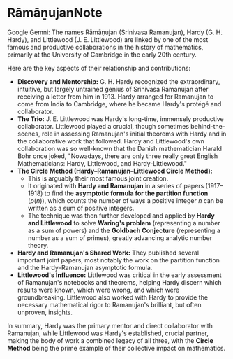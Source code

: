 # RāmāṉujanNote

Google Gemni:
   The names Rāmāṉujan (Srinivasa Ramanujan), Hardy (G. H. Hardy), and Littlewood (J. E. Littlewood) are linked by one of the most famous and productive collaborations in the history of mathematics, primarily at the University of Cambridge in the early 20th century.

Here are the key aspects of their relationship and contributions:

* **Discovery and Mentorship:** G. H. Hardy recognized the extraordinary, intuitive, but largely untrained genius of Srinivasa Ramanujan after receiving a letter from him in 1913. Hardy arranged for Ramanujan to come from India to Cambridge, where he became Hardy's protégé and collaborator.
* **The Trio:** J. E. Littlewood was Hardy's long-time, immensely productive collaborator. Littlewood played a crucial, though sometimes behind-the-scenes, role in assessing Ramanujan's initial theorems with Hardy and in the collaborative work that followed. Hardy and Littlewood's own collaboration was so well-known that the Danish mathematician Harald Bohr once joked, "Nowadays, there are only three really great English Mathematicians: Hardy, Littlewood, and Hardy-Littlewood."
* **The Circle Method (Hardy–Ramanujan–Littlewood Circle Method):**
    * This is arguably their most famous joint creation.
    * It originated with **Hardy and Ramanujan** in a series of papers (1917–1918) to find the **asymptotic formula for the partition function** ($p(n)$), which counts the number of ways a positive integer $n$ can be written as a sum of positive integers.
    * The technique was then further developed and applied by **Hardy and Littlewood** to solve **Waring's problem** (representing a number as a sum of powers) and the **Goldbach Conjecture** (representing a number as a sum of primes), greatly advancing analytic number theory.
* **Hardy and Ramanujan's Shared Work:** They published several important joint papers, most notably the work on the partition function and the Hardy–Ramanujan asymptotic formula.
* **Littlewood's Influence:** Littlewood was critical in the early assessment of Ramanujan's notebooks and theorems, helping Hardy discern which results were known, which were wrong, and which were groundbreaking. Littlewood also worked with Hardy to provide the necessary mathematical rigor to Ramanujan's brilliant, but often unproven, insights.

In summary, Hardy was the primary mentor and direct collaborator with Ramanujan, while Littlewood was Hardy's established, crucial partner, making the body of work a combined legacy of all three, with the **Circle Method** being the prime example of their collective impact on mathematics.
